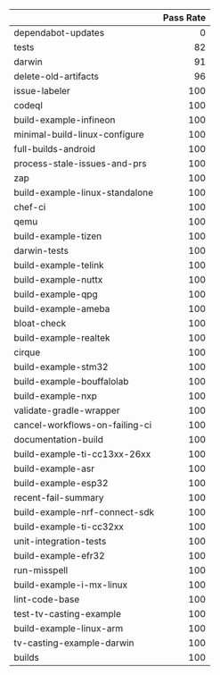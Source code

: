 |                                |   Pass Rate |
|:-------------------------------|------------:|
| dependabot-updates             |           0 |
| tests                          |          82 |
| darwin                         |          91 |
| delete-old-artifacts           |          96 |
| issue-labeler                  |         100 |
| codeql                         |         100 |
| build-example-infineon         |         100 |
| minimal-build-linux-configure  |         100 |
| full-builds-android            |         100 |
| process-stale-issues-and-prs   |         100 |
| zap                            |         100 |
| build-example-linux-standalone |         100 |
| chef-ci                        |         100 |
| qemu                           |         100 |
| build-example-tizen            |         100 |
| darwin-tests                   |         100 |
| build-example-telink           |         100 |
| build-example-nuttx            |         100 |
| build-example-qpg              |         100 |
| build-example-ameba            |         100 |
| bloat-check                    |         100 |
| build-example-realtek          |         100 |
| cirque                         |         100 |
| build-example-stm32            |         100 |
| build-example-bouffalolab      |         100 |
| build-example-nxp              |         100 |
| validate-gradle-wrapper        |         100 |
| cancel-workflows-on-failing-ci |         100 |
| documentation-build            |         100 |
| build-example-ti-cc13xx-26xx   |         100 |
| build-example-asr              |         100 |
| build-example-esp32            |         100 |
| recent-fail-summary            |         100 |
| build-example-nrf-connect-sdk  |         100 |
| build-example-ti-cc32xx        |         100 |
| unit-integration-tests         |         100 |
| build-example-efr32            |         100 |
| run-misspell                   |         100 |
| build-example-i-mx-linux       |         100 |
| lint-code-base                 |         100 |
| test-tv-casting-example        |         100 |
| build-example-linux-arm        |         100 |
| tv-casting-example-darwin      |         100 |
| builds                         |         100 |